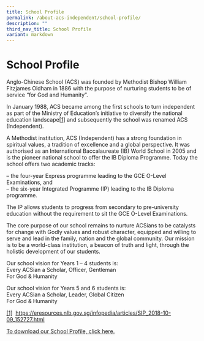 ```yaml
---
title: School Profile
permalink: /about-acs-independent/school-profile/
description: ""
third_nav_title: School Profile
variant: markdown
---
```

<h1>School Profile</h1>
<p>Anglo-Chinese School (ACS) was founded by Methodist Bishop William Fitzjames
Oldham in 1886 with the purpose of nurturing&nbsp;students to be of service
“for God and Humanity”.</p>
<p>In January 1988, ACS became among the first schools to turn independent
as part of the Ministry of Education’s initiative to diversify the national
education landscape<a href="https://www.acsindep.moe.edu.sg/about-acs-independent/school-profile/#_ftn1" rel="noopener noreferrer nofollow" target="_blank">[1]</a>&nbsp;and
subsequently the school was renamed ACS (Independent).</p>
<p>A Methodist institution, ACS (Independent) has a strong foundation in
spiritual values, a tradition of excellence and a global perspective. It
was authorised as an International Baccalaureate (IB) World School in 2005
and is the pioneer national school to offer the IB Diploma Programme. Today
the school offers two academic tracks:</p>
<p>– the four-year Express programme leading to the GCE O-Level Examinations,
and
<br>– the six-year Integrated Programme (IP) leading to the IB Diploma programme.</p>
<p>The IP allows students to progress from secondary to pre-university education
without the requirement to sit the GCE O-Level Examinations.</p>
<p>The core purpose of our school remains to nurture ACSians to be catalysts
for change with Godly values and robust character, equipped and willing
to serve and lead in the family, nation and the global community. Our mission
is to be a world-class institution, a beacon of truth and light, through
the holistic development of our students.</p>
<p>Our school vision for Years 1 – 4 students is:
<br>Every ACSian a Scholar, Officer, Gentleman
<br>For God &amp; Humanity</p>
<p>Our school vision for Years 5 and 6 students is:
<br>Every ACSian a Scholar, Leader, Global Citizen
<br>For God &amp; Humanity</p>
<p><a href="https://www.acsindep.moe.edu.sg/about-acs-independent/school-profile/#_ftnref1" rel="noopener noreferrer nofollow" target="_blank">[1]</a>&nbsp;
<a href="https://eresources.nlb.gov.sg/infopedia/articles/SIP_2018-10-09_152727.html" rel="noopener noreferrer nofollow" target="_blank">https://eresources.nlb.gov.sg/infopedia/articles/SIP_2018-10-09_152727.html</a>
</p>
<p><a href="/files/About ACS(I)/School Profile/2024_school_profile_final_12_sept.pdf" rel="noopener nofollow" target="_blank">To download our School Profile, click here.</a>
</p>
<p></p>